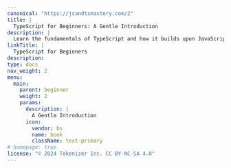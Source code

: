 ```yaml
---
canonical: "https://jsandtsmastery.com/2"
title: |
  TypeScript for Beginners: A Gentle Introduction
description: |
  Learn the fundamentals of TypeScript and how it builds upon JavaScript to introduce static typing, interfaces, and classes. This book eases you into TypeScript's powerful features with practical examples.
linkTitle: |
  TypeScript for Beginners
description: 
type: docs
nav_weight: 2
menu:
  main:
    parent: beginner
    weight: 2
    params:
      description: |
        A Gentle Introduction
      icon:
        vendor: bs
        name: book
        className: text-primary
# homepage: true
license: "© 2024 Tokenizer Inc. CC BY-NC-SA 4.0"
---
```


